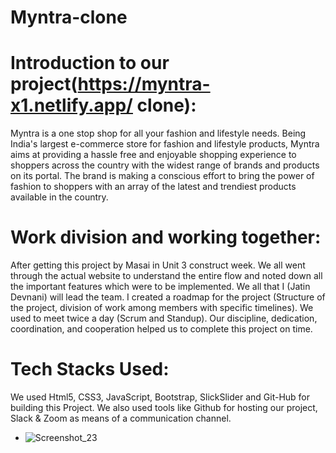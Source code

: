 # Myntra-clone

# Introduction to our project(https://myntra-x1.netlify.app/ clone):
Myntra is a one stop shop for all your fashion and lifestyle needs. Being India's largest e-commerce store for fashion and lifestyle products, Myntra aims at providing a hassle free and enjoyable shopping experience to shoppers across the country with the widest range of brands and products on its portal. The brand is making a conscious effort to bring the power of fashion to shoppers with an array of the latest and trendiest products available in the country.

# Work division and working together:
After getting this project by Masai in Unit 3 construct week. We all went through the actual website to understand the entire flow and noted down all the important features which were to be implemented. We all that I (Jatin Devnani) will lead the team. I created a roadmap for the project (Structure of the project, division of work among members with specific timelines). We used to meet twice a day (Scrum and Standup). Our discipline, dedication, coordination, and cooperation helped us to complete this project on time.

# Tech Stacks Used:
We used Html5, CSS3, JavaScript, Bootstrap, SlickSlider and Git-Hub for building this Project. We also used tools like Github for hosting our project, Slack & Zoom as means of a communication channel.

* ![Screenshot_23](https://user-images.githubusercontent.com/91020498/165447490-9303e5f5-4087-476e-9d55-ff9d9fab6a9f.png)
